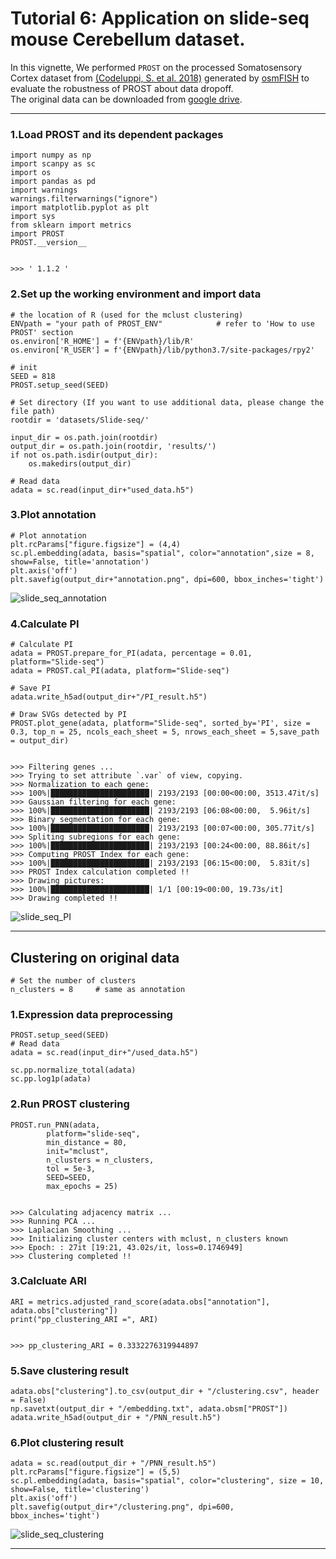 # Tutorial 6: Application on slide-seq mouse Cerebellum dataset. 
In this vignette, We performed `PROST` on the processed Somatosensory Cortex dataset from [(Codeluppi, S. et al. 2018)](https://doi.org/10.1038/s41592-018-0175-z) generated by [osmFISH](dx.doi.org/10.17504/protocols.io.psednbe) to evaluate the robustness of PROST about data dropoff.  
The original data can be downloaded from [google drive](). 

---

### 1.Load PROST and its dependent packages

    import numpy as np
    import scanpy as sc
    import os
    import pandas as pd
    import warnings
    warnings.filterwarnings("ignore")
    import matplotlib.pyplot as plt
    import sys
    from sklearn import metrics
    import PROST
    PROST.__version__


    >>> ' 1.1.2 '


### 2.Set up the working environment and import data 

    # the location of R (used for the mclust clustering)
    ENVpath = "your path of PROST_ENV"            # refer to 'How to use PROST' section  
    os.environ['R_HOME'] = f'{ENVpath}/lib/R'
    os.environ['R_USER'] = f'{ENVpath}/lib/python3.7/site-packages/rpy2'
    
    # init
    SEED = 818
    PROST.setup_seed(SEED)
    
    # Set directory (If you want to use additional data, please change the file path)
    rootdir = 'datasets/Slide-seq/'

    input_dir = os.path.join(rootdir)
    output_dir = os.path.join(rootdir, 'results/')
    if not os.path.isdir(output_dir):
        os.makedirs(output_dir)

    # Read data
    adata = sc.read(input_dir+"used_data.h5")


### 3.Plot annotation

    # Plot annotation
    plt.rcParams["figure.figsize"] = (4,4)
    sc.pl.embedding(adata, basis="spatial", color="annotation",size = 8, show=False, title='annotation')
    plt.axis('off')
    plt.savefig(output_dir+"annotation.png", dpi=600, bbox_inches='tight')


![slide_seq_annotation](./_images/slide-seq/slide_seq_annotation.png "Plot annotation")


### 4.Calculate PI
    
    # Calculate PI
    adata = PROST.prepare_for_PI(adata, percentage = 0.01, platform="Slide-seq")
    adata = PROST.cal_PI(adata, platform="Slide-seq")

    # Save PI
    adata.write_h5ad(output_dir+"/PI_result.h5")

    # Draw SVGs detected by PI
    PROST.plot_gene(adata, platform="Slide-seq", sorted_by='PI', size = 0.3, top_n = 25, ncols_each_sheet = 5, nrows_each_sheet = 5,save_path = output_dir)
      
    
    >>> Filtering genes ...
    >>> Trying to set attribute `.var` of view, copying.
    >>> Normalization to each gene:
    >>> 100%|██████████████████████| 2193/2193 [00:00<00:00, 3513.47it/s]
    >>> Gaussian filtering for each gene:
    >>> 100%|██████████████████████| 2193/2193 [06:08<00:00,  5.96it/s]
    >>> Binary segmentation for each gene:
    >>> 100%|██████████████████████| 2193/2193 [00:07<00:00, 305.77it/s]
    >>> Spliting subregions for each gene:
    >>> 100%|██████████████████████| 2193/2193 [00:24<00:00, 88.86it/s]
    >>> Computing PROST Index for each gene:
    >>> 100%|██████████████████████| 2193/2193 [06:15<00:00,  5.83it/s]
    >>> PROST Index calculation completed !!
    >>> Drawing pictures:
    >>> 100%|██████████████████████| 1/1 [00:19<00:00, 19.73s/it]
    >>> Drawing completed !!


![slide_seq_PI](./_images/slide-seq/slide_seq_PI.png "Plot PI")

--- 

## Clustering on original data

    # Set the number of clusters
    n_clusters = 8     # same as annotation

### 1.Expression data preprocessing

    PROST.setup_seed(SEED)
    # Read data
    adata = sc.read(input_dir+"/used_data.h5")

    sc.pp.normalize_total(adata)
    sc.pp.log1p(adata)


### 2.Run PROST clustering
    PROST.run_PNN(adata, 
            platform="slide-seq", 
            min_distance = 80,
            init="mclust",
            n_clusters = n_clusters,                   
            tol = 5e-3,
            SEED=SEED,
            max_epochs = 25)


    >>> Calculating adjacency matrix ...
    >>> Running PCA ...
    >>> Laplacian Smoothing ...
    >>> Initializing cluster centers with mclust, n_clusters known
    >>> Epoch: : 27it [19:21, 43.02s/it, loss=0.1746949]             
    >>> Clustering completed !!


### 3.Calcluate ARI

    ARI = metrics.adjusted_rand_score(adata.obs["annotation"], adata.obs["clustering"])
    print("pp_clustering_ARI =", ARI)


    >>> pp_clustering_ARI = 0.3332276319944897


### 5.Save clustering result

    adata.obs["clustering"].to_csv(output_dir + "/clustering.csv", header = False)
    np.savetxt(output_dir + "/embedding.txt", adata.obsm["PROST"])
    adata.write_h5ad(output_dir + "/PNN_result.h5")


### 6.Plot clustering result

    adata = sc.read(output_dir + "/PNN_result.h5")
    plt.rcParams["figure.figsize"] = (5,5)
    sc.pl.embedding(adata, basis="spatial", color="clustering", size = 10,  show=False, title='clustering')
    plt.axis('off')
    plt.savefig(output_dir+"/clustering.png", dpi=600, bbox_inches='tight')


![slide_seq_clustering](./_images/slide-seq/slide_seq_clustering.png "slide_seq_clustering")

--- 
